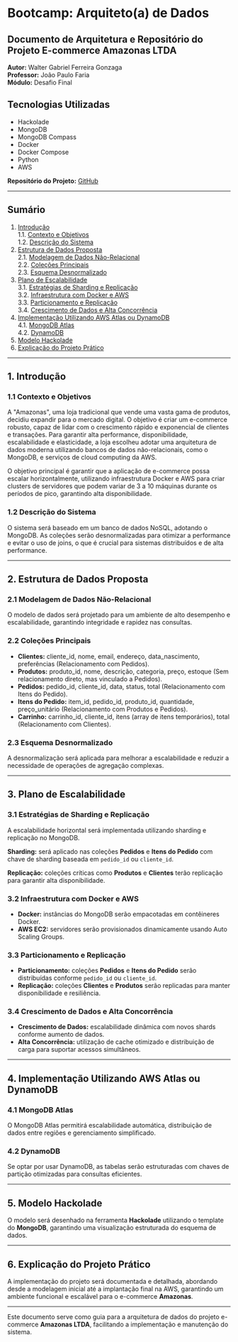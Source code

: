 # Bootcamp: Arquiteto(a) de Dados

## Documento de Arquitetura e Repositório do Projeto E-commerce Amazonas LTDA

**Autor:** Walter Gabriel Ferreira Gonzaga  
**Professor:** João Paulo Faria  
**Módulo:** Desafio Final  

## Tecnologias Utilizadas
- Hackolade  
- MongoDB  
- MongoDB Compass  
- Docker  
- Docker Compose  
- Python  
- AWS  

**Repositório do Projeto:** [GitHub](https://github.com/Walterbiel/Amazonas-XP-Arquiteturadedados)

---

## Sumário
1. [Introdução](#1-introdução)  
   1.1. [Contexto e Objetivos](#11-contexto-e-objetivos)  
   1.2. [Descrição do Sistema](#12-descrição-do-sistema)  
2. [Estrutura de Dados Proposta](#2-estrutura-de-dados-proposta)  
   2.1. [Modelagem de Dados Não-Relacional](#21-modelagem-de-dados-não-relacional)  
   2.2. [Coleções Principais](#22-coleções-principais)  
   2.3. [Esquema Desnormalizado](#23-esquema-desnormalizado)  
3. [Plano de Escalabilidade](#3-plano-de-escalabilidade)  
   3.1. [Estratégias de Sharding e Replicação](#31-estratégias-de-sharding-e-replicação)  
   3.2. [Infraestrutura com Docker e AWS](#32-infraestrutura-com-docker-e-aws)  
   3.3. [Particionamento e Replicação](#33-particionamento-e-replicação)  
   3.4. [Crescimento de Dados e Alta Concorrência](#34-crescimento-de-dados-e-alta-concorrência)  
4. [Implementação Utilizando AWS Atlas ou DynamoDB](#4-implementação-utilizando-aws-atlas-ou-dynamodb)  
   4.1. [MongoDB Atlas](#41-mongodb-atlas)  
   4.2. [DynamoDB](#42-dynamodb)  
5. [Modelo Hackolade](#5-modelo-hackolade)  
6. [Explicação do Projeto Prático](#6-explicação-do-projeto-prático)  

---

## 1. Introdução

### 1.1 Contexto e Objetivos
A "Amazonas", uma loja tradicional que vende uma vasta gama de produtos, decidiu expandir para o mercado digital. O objetivo é criar um e-commerce robusto, capaz de lidar com o crescimento rápido e exponencial de clientes e transações. Para garantir alta performance, disponibilidade, escalabilidade e elasticidade, a loja escolheu adotar uma arquitetura de dados moderna utilizando bancos de dados não-relacionais, como o MongoDB, e serviços de cloud computing da AWS.

O objetivo principal é garantir que a aplicação de e-commerce possa escalar horizontalmente, utilizando infraestrutura Docker e AWS para criar clusters de servidores que podem variar de 3 a 10 máquinas durante os períodos de pico, garantindo alta disponibilidade.

### 1.2 Descrição do Sistema
O sistema será baseado em um banco de dados NoSQL, adotando o MongoDB. As coleções serão desnormalizadas para otimizar a performance e evitar o uso de joins, o que é crucial para sistemas distribuídos e de alta performance.

---

## 2. Estrutura de Dados Proposta

### 2.1 Modelagem de Dados Não-Relacional
O modelo de dados será projetado para um ambiente de alto desempenho e escalabilidade, garantindo integridade e rapidez nas consultas.

### 2.2 Coleções Principais
- **Clientes:** cliente_id, nome, email, endereço, data_nascimento, preferências (Relacionamento com Pedidos).
- **Produtos:** produto_id, nome, descrição, categoria, preço, estoque (Sem relacionamento direto, mas vinculado a Pedidos).
- **Pedidos:** pedido_id, cliente_id, data, status, total (Relacionamento com Itens do Pedido).
- **Itens do Pedido:** item_id, pedido_id, produto_id, quantidade, preço_unitário (Relacionamento com Produtos e Pedidos).
- **Carrinho:** carrinho_id, cliente_id, itens (array de itens temporários), total (Relacionamento com Clientes).

### 2.3 Esquema Desnormalizado
A desnormalização será aplicada para melhorar a escalabilidade e reduzir a necessidade de operações de agregação complexas.

---

## 3. Plano de Escalabilidade

### 3.1 Estratégias de Sharding e Replicação
A escalabilidade horizontal será implementada utilizando sharding e replicação no MongoDB.

**Sharding:** será aplicado nas coleções **Pedidos** e **Itens do Pedido** com chave de sharding baseada em `pedido_id` ou `cliente_id`.

**Replicação:** coleções críticas como **Produtos** e **Clientes** terão replicação para garantir alta disponibilidade.

### 3.2 Infraestrutura com Docker e AWS

- **Docker:** instâncias do MongoDB serão empacotadas em contêineres Docker.
- **AWS EC2:** servidores serão provisionados dinamicamente usando Auto Scaling Groups.

### 3.3 Particionamento e Replicação

- **Particionamento:** coleções **Pedidos** e **Itens do Pedido** serão distribuídas conforme `pedido_id` ou `cliente_id`.
- **Replicação:** coleções **Clientes** e **Produtos** serão replicadas para manter disponibilidade e resiliência.

### 3.4 Crescimento de Dados e Alta Concorrência

- **Crescimento de Dados:** escalabilidade dinâmica com novos shards conforme aumento de dados.
- **Alta Concorrência:** utilização de cache otimizado e distribuição de carga para suportar acessos simultâneos.

---

## 4. Implementação Utilizando AWS Atlas ou DynamoDB

### 4.1 MongoDB Atlas
O MongoDB Atlas permitirá escalabilidade automática, distribuição de dados entre regiões e gerenciamento simplificado.

### 4.2 DynamoDB
Se optar por usar DynamoDB, as tabelas serão estruturadas com chaves de partição otimizadas para consultas eficientes.

---

## 5. Modelo Hackolade
O modelo será desenhado na ferramenta **Hackolade** utilizando o template do **MongoDB**, garantindo uma visualização estruturada do esquema de dados.

---

## 6. Explicação do Projeto Prático
A implementação do projeto será documentada e detalhada, abordando desde a modelagem inicial até a implantação final na AWS, garantindo um ambiente funcional e escalável para o e-commerce **Amazonas**.

---

Este documento serve como guia para a arquitetura de dados do projeto e-commerce **Amazonas LTDA**, facilitando a implementação e manutenção do sistema.


